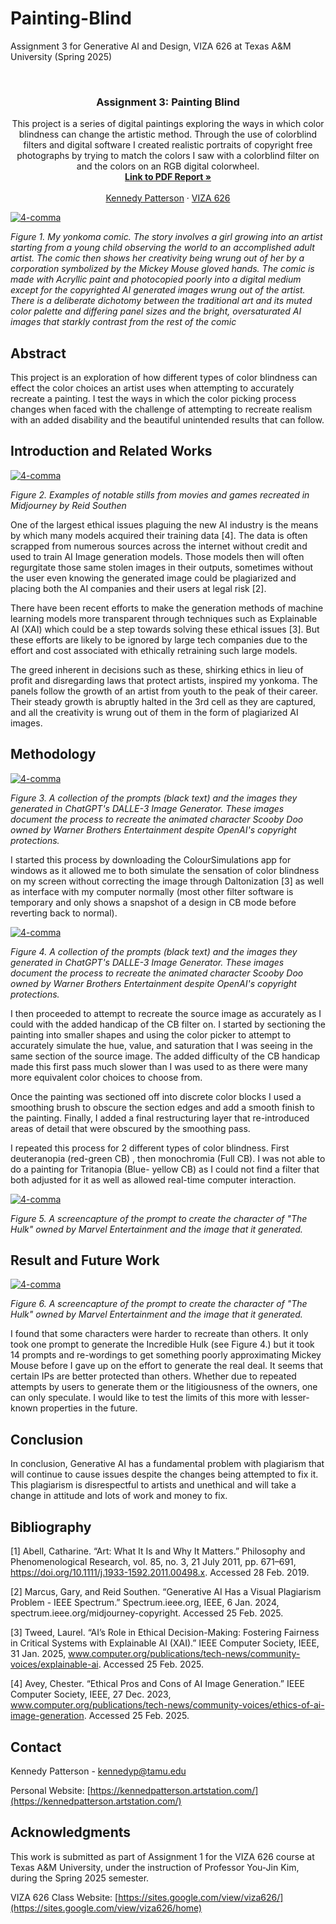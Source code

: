 # Painting-Blind
Assignment 3 for Generative AI and Design, VIZA 626 at Texas A&amp;M University (Spring 2025)

<!-- Improved compatibility of back to top link: See: https://github.com/othneildrew/Best-README-Template/pull/73 -->
<a id="readme-top"></a>

<!-- PROJECT SHIELDS -->
<!--
*** I'm using markdown "reference style" links for readability.
*** Reference links are enclosed in brackets [ ] instead of parentheses ( ).
*** See the bottom of this document for the declaration of the reference variables
*** for contributors-url, forks-url, etc. This is an optional, concise syntax you may use.
*** https://www.markdownguide.org/basic-syntax/#reference-style-links
-->




<!-- PROJECT LOGO -->
<br />
<div align="center">
  </a>

  <h3 align="center"> Assignment 3: Painting Blind </h3>

  <p align="center">
    This project is a series of digital paintings exploring the ways in which color blindness can change the artistic method. Through the use of colorblind filters and digital software I created realistic portraits of copyright free photographs by trying to match the colors I saw with a colorblind filter on and the colors on an RGB digital colorwheel.
    <br />
    <a href="https://github.com/KennedyPattersonTAMU/4-Comma-Assignment_01/blob/main/PDF/Artists_Squeezed_Yonkoma.pdf"><strong>Link to PDF Report »</strong></a>
    <br />
    <br />
    <a href="https://website.com">Kennedy Patterson</a>
    &middot;
    <a href="https://sites.google.com/view/viza626/home">VIZA 626</a>
  </p>
</div>

[![4-comma][images-fig1]](https://example.com)

*Figure 1. My yonkoma comic. The story involves a girl growing into an artist starting from a young child observing the world to an accomplished adult artist. The comic then shows her creativity being wrung out of her by a corporation symbolized by the Mickey Mouse gloved hands. The comic is made with Acryllic paint and photocopied poorly into a digital medium except for the copyrighted AI generated images wrung out of the artist. There is a deliberate dichotomy between the traditional art and its muted color palette and differing panel sizes and the bright, oversaturated AI images that starkly contrast from the rest of the comic*

<!-- Abstract -->
## Abstract
This project is an exploration of how different types of color blindness can effect the color choices an artist uses when attempting to accurately recreate a painting. I test the ways in which the color picking process changes when faced with the challenge of attempting to recreate realism with an added disability and the beautiful unintended results that can follow. 

<!-- Introduction and Related Works -->
## Introduction and Related Works

[![4-comma][images-fig2]](https://example.com)

*Figure 2. Examples of notable stills from movies and games recreated in Midjourney by Reid Southen* 

One of the largest ethical issues plaguing the new AI industry is the means by which many models acquired their training data [4]. The data is often scrapped from numerous sources across the internet without credit and used to train AI Image generation models. Those models then will often regurgitate those same stolen images in their outputs, sometimes without the user even knowing the generated image could be plagiarized and placing both the AI companies and their users at legal risk [2].

There have been recent efforts to make the generation methods of machine learning models more transparent through techniques such as Explainable AI (XAI) which could be a step towards solving these ethical issues [3]. But these efforts are likely to be ignored by large tech companies due to the effort and cost associated with ethically retraining such large models.

The greed inherent in decisions such as these, shirking ethics in lieu of profit and disregarding laws that  protect artists, inspired my yonkoma. The panels follow the growth of an artist from youth to the peak of their career. Their steady growth is abruptly halted in the 3rd cell as they are captured, and all the creativity is wrung out of them in the form of plagiarized AI images. 


## Methodology
[![4-comma][images-fig5]](https://example.com)

*Figure 3. A collection of the prompts (black text) and the images they generated in ChatGPT's DALLE-3 Image Generator. These images document the process to recreate the animated character Scooby Doo owned by Warner Brothers Entertainment despite OpenAI's copyright protections.*

I started this process by downloading the ColourSimulations app for windows as it allowed me to both simulate the sensation of color blindness on my screen without correcting the image through Daltonization [3] as well as interface with my computer normally (most other filter software is temporary and only shows a snapshot of a design in CB mode before reverting back to normal). 

[![4-comma][images-fig4]](https://example.com)

*Figure 4. A collection of the prompts (black text) and the images they generated in ChatGPT's DALLE-3 Image Generator. These images document the process to recreate the animated character Scooby Doo owned by Warner Brothers Entertainment despite OpenAI's copyright protections.*


I then proceeded to attempt to recreate the source image as accurately as I could with the added handicap of the CB filter on. I started by sectioning the painting into smaller shapes and using the color picker to attempt to accurately simulate the hue, value, and saturation that I was seeing in the same section of the source image. The added difficulty of the CB handicap made this first pass much slower than I was used to as there were many more equivalent color choices to choose from. 

Once the painting was sectioned off into discrete color blocks I used a smoothing brush to obscure the section edges and add a smooth finish to the painting. Finally, I added a final restructuring layer that re-introduced areas of detail that were obscured by the smoothing pass.

I repeated this process for 2 different types of color blindness. First deuteranopia (red-green CB) , then monochromia (Full CB). I was not able to do a painting for Tritanopia (Blue- yellow CB) as I could not find a filter that both adjusted for it as well as allowed real-time computer interaction. 

[![4-comma][images-fig3]](https://example.com)

*Figure 5. A screencapture of the prompt to create the character of "The Hulk" owned by Marvel Entertainment and the image that it generated.*

## Result and Future Work

[![4-comma][images-fig6]](https://example.com)

*Figure 6. A screencapture of the prompt to create the character of "The Hulk" owned by Marvel Entertainment and the image that it generated.*

I found that some characters were harder to recreate than others. It only took one prompt to generate the Incredible Hulk (see Figure 4.) but it took 14 prompts and re-wordings to get something poorly approximating Mickey Mouse before I gave up on the effort to generate the real deal. It seems that certain IPs are better protected than others. Whether due to repeated attempts by users to generate them or the litigiousness of the owners, one can only speculate. I would like to test the limits of this more with lesser-known properties in the future.
## Conclusion
In conclusion, Generative AI has a fundamental problem with plagiarism that will continue to cause issues despite the changes being attempted to fix it. This plagiarism is disrespectful to artists and unethical and will take a change in attitude and lots of work and money to fix.

<!-- Bibliography -->
## Bibliography 
[1] Abell, Catharine. “Art: What It Is and Why It Matters.” Philosophy and Phenomenological Research, vol. 85, no. 3, 21 July 2011, pp. 671–691, https://doi.org/10.1111/j.1933-1592.2011.00498.x. Accessed 28 Feb. 2019.

[2] Marcus, Gary, and Reid Southen. “Generative AI Has a Visual Plagiarism Problem - IEEE Spectrum.” Spectrum.ieee.org, IEEE, 6 Jan. 2024, spectrum.ieee.org/midjourney-copyright. Accessed 25 Feb. 2025.

[3] Tweed, Laurel. “AI’s Role in Ethical Decision-Making: Fostering Fairness in Critical Systems with Explainable AI (XAI).” IEEE Computer Society, IEEE, 31 Jan. 2025, www.computer.org/publications/tech-news/community-voices/explainable-ai. Accessed 25 Feb. 2025. 

[4] Avey, Chester. “Ethical Pros and Cons of AI Image Generation.” IEEE Computer Society, IEEE, 27 Dec. 2023, www.computer.org/publications/tech-news/community-voices/ethics-of-ai-image-generation. Accessed 25 Feb. 2025.



<!-- CONTACT -->
## Contact

Kennedy Patterson - kennedyp@tamu.edu

Personal Website: [https://kennedpatterson.artstation.com/](https://kennedpatterson.artstation.com/)




<!-- ACKNOWLEDGMENTS -->
## Acknowledgments

This work is submitted as part of Assignment 1 for the VIZA 626 course at Texas A&M University, under the instruction of Professor You-Jin Kim, during the Spring 2025 semester.

VIZA 626 Class Website: [https://sites.google.com/view/viza626/](https://sites.google.com/view/viza626/home)

<!-- MARKDOWN LINKS & IMAGES -->
<!-- https://www.markdownguide.org/basic-syntax/#reference-style-links -->
[contributors-shield]: https://img.shields.io/github/contributors/othneildrew/Best-README-Template.svg?style=for-the-badge
[contributors-url]: https://github.com/othneildrew/Best-README-Template/graphs/contributors
[forks-shield]: https://img.shields.io/github/forks/othneildrew/Best-README-Template.svg?style=for-the-badge
[forks-url]: https://github.com/othneildrew/Best-README-Template/network/members
[stars-shield]: https://img.shields.io/github/stars/othneildrew/Best-README-Template.svg?style=for-the-badge
[stars-url]: https://github.com/othneildrew/Best-README-Template/stargazers
[issues-shield]: https://img.shields.io/github/issues/othneildrew/Best-README-Template.svg?style=for-the-badge
[issues-url]: https://github.com/othneildrew/Best-README-Template/issues
[license-shield]: https://img.shields.io/github/license/othneildrew/Best-README-Template.svg?style=for-the-badge
[license-url]: https://github.com/othneildrew/Best-README-Template/blob/master/LICENSE.txt
[linkedin-shield]: https://img.shields.io/badge/-LinkedIn-black.svg?style=for-the-badge&logo=linkedin&colorB=555
[linkedin-url]: https://linkedin.com/in/othneildrew
[product-screenshot]: images/screenshot.png
[images-fig1]: images/fig1.png
[images-fig2]: images/fig2.png
[images-fig3]: images/fig3.png
[images-fig4]: images/fig4.png
[images-fig5]: images/fig5.png
[images-fig6]: images/fig6.png
[Next.js]: https://img.shields.io/badge/next.js-000000?style=for-the-badge&logo=nextdotjs&logoColor=white
[Next-url]: https://nextjs.org/
[React.js]: https://img.shields.io/badge/React-20232A?style=for-the-badge&logo=react&logoColor=61DAFB
[React-url]: https://reactjs.org/
[Vue.js]: https://img.shields.io/badge/Vue.js-35495E?style=for-the-badge&logo=vuedotjs&logoColor=4FC08D
[Vue-url]: https://vuejs.org/
[Angular.io]: https://img.shields.io/badge/Angular-DD0031?style=for-the-badge&logo=angular&logoColor=white
[Angular-url]: https://angular.io/
[Svelte.dev]: https://img.shields.io/badge/Svelte-4A4A55?style=for-the-badge&logo=svelte&logoColor=FF3E00
[Svelte-url]: https://svelte.dev/
[Laravel.com]: https://img.shields.io/badge/Laravel-FF2D20?style=for-the-badge&logo=laravel&logoColor=white
[Laravel-url]: https://laravel.com
[Bootstrap.com]: https://img.shields.io/badge/Bootstrap-563D7C?style=for-the-badge&logo=bootstrap&logoColor=white
[Bootstrap-url]: https://getbootstrap.com
[JQuery.com]: https://img.shields.io/badge/jQuery-0769AD?style=for-the-badge&logo=jquery&logoColor=white
[JQuery-url]: https://jquery.com 
